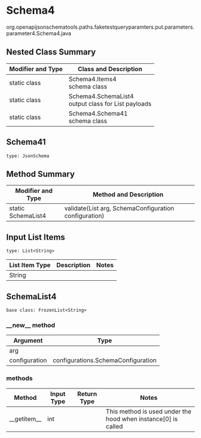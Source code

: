 # Schema4
org.openapijsonschematools.paths.faketestqueryparamters.put.parameters.parameter4.Schema4.java

## Nested Class Summary
| Modifier and Type | Class and Description |
| ----------------- | ---------------------- |
| static class | Schema4.Items4<br> schema class |
| static class | Schema4.SchemaList4<br> output class for List payloads |
| static class | Schema4.Schema41<br> schema class |

## Schema41
```
type: JsonSchema
```

## Method Summary
| Modifier and Type | Method and Description |
| ----------------- | ---------------------- |
| static SchemaList4 | validate(List<String> arg, SchemaConfiguration configuration) |

## Input List Items
```
type: List<String>
```
List Item Type | Description | Notes
-------------------- | ------------- | -------------
String |  |

## SchemaList4
```
base class: FrozenList<String>
```
### &lowbar;&lowbar;new&lowbar;&lowbar; method
Argument | Type
-------- | ------
arg      | 
configuration | configurations.SchemaConfiguration

### methods
Method | Input Type | Return Type | Notes
------ | ---------- | ----------- | ------
&lowbar;&lowbar;getitem&lowbar;&lowbar; | int |  | This method is used under the hood when instance[0] is called
